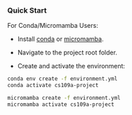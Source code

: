 ### Quick Start

For Conda/Micromamba Users:

- Install [conda](https://docs.conda.io/en/latest/miniconda.html) or [micromamba](https://mamba.readthedocs.io/en/latest/installation.html).

- Navigate to the project root folder.

- Create and activate the environment:

```bash
conda env create -f environment.yml
conda activate cs109a-project
```

```bash
micromamba create -f environment.yml
micromamba activate cs109a-project
```